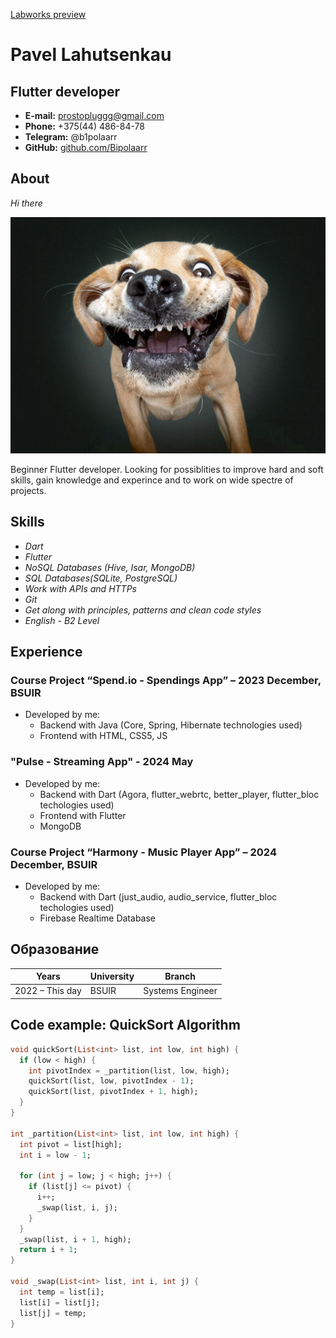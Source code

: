 
[Labworks preview](https://bipolaarr.github.io/labs-evt/)

# Pavel Lahutsenkau

## Flutter developer

- **E-mail:** prostopluggg@gmail.com    
- **Phone:** +375(44) 486-84-78
- **Telegram:** @b1polaarr
- **GitHub:** [github.com/Bipolaarr](https://github.com/Bipolaarr)

## About

_Hi there_

![Beginner Flutter Developer](image.png)

Beginner Flutter developer. Looking for possiblities to improve hard and soft skills, gain knowledge and experince and to work on wide spectre of projects.

## Skills

- _Dart_
- _Flutter_
- _NoSQL Databases (Hive, Isar, MongoDB)_
- _SQL Databases(SQLite, PostgreSQL)_
- _Work with APIs and HTTPs_
- _Git_
- _Get along with principles, patterns and clean code styles_
- _English_ - _B2 Level_

## Experience

### Сourse Project “Spend.io - Spendings App” – 2023 December, BSUIR

- Developed by me:
  - Backend with Java (Core, Spring, Hibernate technologies used)
  - Frontend with HTML, CSS5, JS

### "Pulse - Streaming App" - 2024 May

- Developed by me:
  - Backend with Dart (Agora, flutter_webrtc, better_player, flutter_bloc  techologies used)
  - Frontend with Flutter
  - MongoDB


### Course Project “Harmony - Music Player App” – 2024 December, BSUIR

- Developed by me:
  - Backend with Dart (just_audio, audio_service, flutter_bloc techologies used)
  - Firebase Realtime Database

## Образование

| Years            | University        | Branch                |
| ---------------- | ----------------- | --------------------- |
| 2022 – This day  | BSUIR             | Systems Engineer      |

## Code example: QuickSort Algorithm 

```Dart
void quickSort(List<int> list, int low, int high) {
  if (low < high) {
    int pivotIndex = _partition(list, low, high);
    quickSort(list, low, pivotIndex - 1);
    quickSort(list, pivotIndex + 1, high);
  }
}

int _partition(List<int> list, int low, int high) {
  int pivot = list[high];
  int i = low - 1;

  for (int j = low; j < high; j++) {
    if (list[j] <= pivot) {
      i++;
      _swap(list, i, j);
    }
  }
  _swap(list, i + 1, high);
  return i + 1;
}

void _swap(List<int> list, int i, int j) {
  int temp = list[i];
  list[i] = list[j];
  list[j] = temp;
}

```